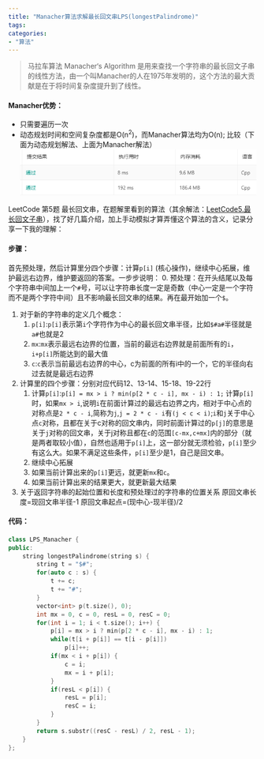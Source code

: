 ```yaml
---
title: "Manacher算法求解最长回文串LPS(longestPalindrome)"
tags: 
categories: 
- "算法"
---
```


>马拉车算法 Manacher‘s Algorithm 是用来查找一个字符串的最长回文子串的线性方法，由一个叫Manacher的人在1975年发明的，这个方法的最大贡献是在于将时间复杂度提升到了线性。
#### Manacher优势：
- 只需要遍历一次
- 动态规划时间和空间复杂度都是O(n<sup>2</sup>)，而Manacher算法均为O(n);
比较（下面为动态规划解法、上面为Manacher解法）
![image](https://github.com/EluvK/Image_server/raw/master/2020-01/004.png)

LeetCode 第5题 最长回文串，在题解里看到的算法（其余解法：[LeetCode5.最长回文子串](https://blog.eluvk.cn/?p=193)），找了好几篇介绍，加上手动模拟才算弄懂这个算法的含义，记录分享一下我的理解：
#### 步骤：
首先预处理，然后计算里分四个步骤：计算`p[i]` (核心操作)，继续中心拓展，维护最远右边界，维护要返回的答案。一步步说明：
0. 预处理：在开头结尾以及每个字符串中间加上一个`#`号，可以让字符串长度一定是奇数（中心一定是一个字符而不是两个字符中间）且不影响最长回文串的结果。再在最开始加一个`$`。
1. 对于新的字符串的定义几个概念：
	1. `p[i]`:`p[i]`表示第`i`个字符作为中心的最长回文串半径，比如`$#a#`半径就是`a#`也就是2
	2. `mx`:`mx`表示最远右边界的位置，当前的最远右边界就是前面所有的`i`，`i+p[i]`所能达到的最大值
	3. `c`:`c`表示当前最远右边界的中心，c为前面的所有i中的一个，它的半径向右过去就是最远右边界
2. 计算里的四个步骤：分别对应代码12、13-14、15-18、19-22行
	1. 计算`p[i]`:`p[i] = mx > i ? min(p[2 * c - i], mx - i) : 1;`
	计算`p[i]`时，如果`mx > i`,说明`i`在前面计算过的最远右边界之内，相对于中心点的对称点是`2 * c - i`,简称为`j`,`j = 2 * c - i`有`(j < c < i)`;`i`和`j`关于中心点`c`对称，且都在关于c对称的回文串内，同时前面计算过的`p[j]`的意思是关于`j`对称的回文串，关于j对称且都在`c`的范围`[c-mx,c+mx]`内的部分（就是两者取较小值），自然也适用于`p[i]`上，这一部分就无须检验，`p[i]`至少有这么大。如果不满足这些条件，`p[i]`至少是1，自己是回文串。
	2. 继续中心拓展
	3. 如果当前计算出来的`p[i]`更远，就更新`mx`和`c`。
	4. 如果当前计算出来的结果更大，就更新最大结果
3. 关于返回字符串的起始位置和长度和预处理过的字符串的位置关系
原回文串长度=现回文串半径-1
原回文串起点=(现中心-现半径)/2



#### 代码：
```cpp
class LPS_Manacher {
public:
    string longestPalindrome(string s) {
        string t = "$#";
        for(auto c : s) {
            t += c;
            t += "#";
        }
        vector<int> p(t.size(), 0);
        int mx = 0, c = 0, resL = 0, resC = 0;
        for(int i = 1; i < t.size(); i++) {
            p[i] = mx > i ? min(p[2 * c - i], mx - i) : 1;
            while(t[i + p[i]] == t[i - p[i]])
                p[i]++;
            if(mx < i + p[i]) {
                c = i;
                mx = i + p[i];
            }
            if(resL < p[i]) {
                resL = p[i];
                resC = i;
            }
        }
        return s.substr((resC - resL) / 2, resL - 1);
    }
};
```